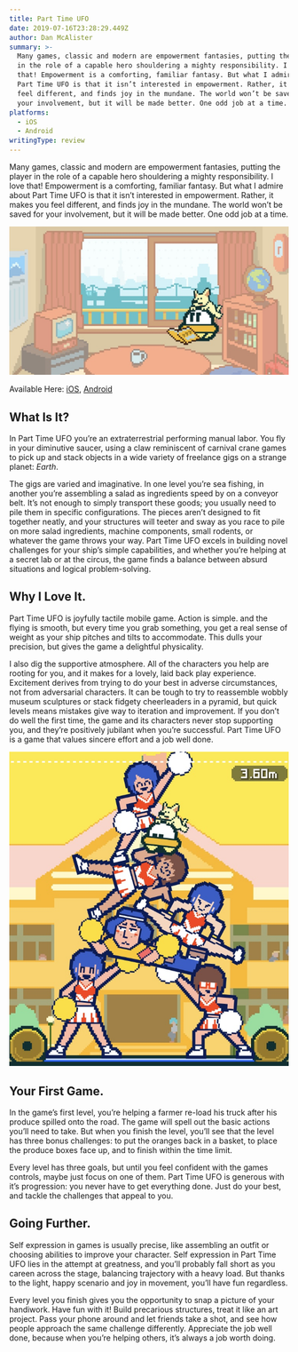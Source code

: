```yaml
---
title: Part Time UFO
date: 2019-07-16T23:28:29.449Z
author: Dan McAlister
summary: >-
  Many games, classic and modern are empowerment fantasies, putting the player
  in the role of a capable hero shouldering a mighty responsibility. I love
  that! Empowerment is a comforting, familiar fantasy. But what I admire about
  Part Time UFO is that it isn’t interested in empowerment. Rather, it makes you
  feel different, and finds joy in the mundane. The world won’t be saved for
  your involvement, but it will be made better. One odd job at a time.
platforms:
  - iOS
  - Android
writingType: review
---
```


Many games, classic and modern are empowerment fantasies, putting the player in the role of a capable hero shouldering a mighty responsibility. I love that! Empowerment is a comforting, familiar fantasy. But what I admire about Part Time UFO is that it isn’t interested in empowerment. Rather, it makes you feel different, and finds joy in the mundane. The world won’t be saved for your involvement, but it will be made better. One odd job at a time.

![Part time UFO reading a magazine in its apartment.](/static/img/img_1512-2.jpeg "The dog is optional, if you could ever say that.")

Available Here: [iOS](https://apps.apple.com/us/app/part-time-ufo/id1279621108), [Android](https://play.google.com/store/apps/details?id=jp.halegg.nazcaf&hl=en_US)

## What Is It?

In Part Time UFO you’re an extraterrestrial performing manual labor. You fly in your diminutive saucer, using a claw reminiscent of carnival crane games to pick up and stack objects in a wide variety of freelance gigs on a strange planet: _Earth_.

The gigs are varied and imaginative. In one level you’re sea fishing, in another you’re assembling a salad as ingredients speed by on a conveyor belt. It’s not enough to simply transport these goods; you usually need to pile them in specific configurations. The pieces aren’t designed to fit together neatly, and your structures will teeter and sway as you race to pile on more salad ingredients, machine components, small rodents, or whatever the game throws your way. Part Time UFO excels in building novel challenges for your ship’s simple capabilities, and whether you’re helping at a secret lab or at the circus, the game finds a balance between absurd situations and logical problem-solving.

## Why I Love It.

Part Time UFO is joyfully tactile mobile game. Action is simple. and the flying is smooth, but every time you grab something, you get a real sense of weight as your ship pitches and tilts to accommodate. This dulls your precision, but gives the game a delightful physicality.

I also dig the supportive atmosphere. All of the characters you help are rooting for you, and it makes for a lovely, laid back play experience. Excitement derives from trying to do your best in adverse circumstances, not from adversarial characters. It can be tough to try to reassemble wobbly museum sculptures or stack fidgety cheerleaders in a pyramid, but quick levels means mistakes give way to iteration and improvement. If you don’t do well the first time, the game and its characters never stop supporting you, and they’re positively jubilant when you’re successful. Part Time UFO is a game that values sincere effort and a job well done.

![A stack of cheerleaders making a lopsided pyramid. An man is stabilizing the center, looking uncomfortable. ](/static/img/img_1440-2.jpeg "You stack all kinds of things.")

## Your First Game.

In the game’s first level, you’re helping a farmer re-load his truck after his produce spilled onto the road. The game will spell out the basic actions you’ll need to take. But when you finish the level, you’ll see that the level has three bonus challenges: to put the oranges back in a basket, to place the produce boxes face up, and to finish within the time limit.

Every level has three goals, but until you feel confident with the games controls, maybe just focus on one of them. Part Time UFO is generous with it’s progression: you never have to get everything done. Just do your best, and tackle the challenges that appeal to you.

## Going Further.

Self expression in games is usually precise, like assembling an outfit or choosing abilities to improve your character. Self expression in Part Time UFO lies in the attempt at greatness, and you’ll probably fall short as you careen across the stage, balancing trajectory with a heavy load. But thanks to the light, happy scenario and joy in movement, you’ll have fun regardless.

Every level you finish gives you the opportunity to snap a picture of your handiwork. Have fun with it! Build precarious structures, treat it like an art project. Pass your phone around and let friends take a shot, and see how people approach the same challenge differently. Appreciate the job well done, because when you’re helping others, it’s always a job worth doing.
